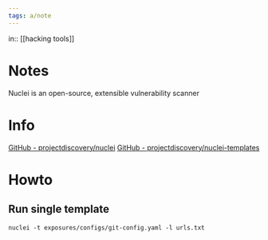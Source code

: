 ```yaml
---
tags: a/note
---
```

in:: [[hacking tools]]

# Notes
Nuclei is an open-source, extensible vulnerability scanner

# Info
[GitHub - projectdiscovery/nuclei](https://github.com/projectdiscovery/nuclei)
[GitHub - projectdiscovery/nuclei-templates](https://github.com/projectdiscovery/nuclei-templates)

# Howto
## Run single template
```
nuclei -t exposures/configs/git-config.yaml -l urls.txt
```

